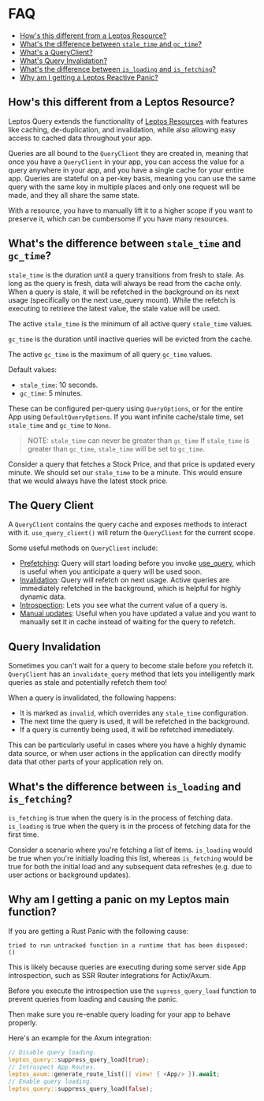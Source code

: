 # FAQ

- [How's this different from a Leptos Resource?](#hows-this-different-from-a-leptos-resource)
- [What's the difference between `stale_time` and `gc_time`?](#whats-the-difference-between-stale_time-and-gc_time)
- [What's a QueryClient?](#the-query-client)
- [What's Query Invalidation?](#query-invalidation)
- [What's the difference between `is_loading` and `is_fetching`?](#whats-the-difference-between-is_loading-and-is_fetching)
- [Why am I getting a Leptos Reactive Panic?](#why-am-i-getting-a-panic-on-my-leptos-main-function)

## How's this different from a Leptos Resource?

Leptos Query extends the functionality of [Leptos Resources](https://leptos-rs.github.io/leptos/async/10_resources.html) with features like caching, de-duplication, and invalidation, while also allowing easy access to cached data throughout your app.

Queries are all bound to the `QueryClient` they are created in, meaning that once you have a `QueryClient` in your app, you can access the value for a query anywhere in your app, and you have a single cache for your entire app. Queries are stateful on a per-key basis, meaning you can use the same query with the same key in multiple places and only one request will be made, and they all share the same state.

With a resource, you have to manually lift it to a higher scope if you want to preserve it, which can be cumbersome if you have many resources.

## What's the difference between `stale_time` and `gc_time`?

`stale_time` is the duration until a query transitions from fresh to stale. As long as the query is fresh, data will always be read from the cache only. When a query is stale, it will be refetched in the background on its next usage (specifically on the next use_query mount). While the refetch is executing to retrieve the latest value, the stale value will be used.

The active `stale_time` is the minimum of all active query `stale_time` values.

`gc_time` is the duration until inactive queries will be evicted from the cache.

The active `gc_time` is the maximum of all query `gc_time` values.

Default values:

- `stale_time`: 10 seconds.
- `gc_time`: 5 minutes.

These can be configured per-query using `QueryOptions`, or for the entire App using `DefaultQueryOptions`. If you want infinite cache/stale time, set `stale_time` and `gc_time` to `None`.

> NOTE: `stale_time` can never be greater than `gc_time`
> If `stale_time` is greater than `gc_time`, `stale_time` will be set to `gc_time`.

Consider a query that fetches a Stock Price, and that price is updated every minute. We should set our `stale_time` to be a minute. This would ensure that we would always have the latest stock price.

## The Query Client

A `QueryClient` contains the query cache and exposes methods to interact with it. `use_query_client()` will return the `QueryClient` for the current scope.

Some useful methods on `QueryClient` include:

- [Prefetching](https://docs.rs/leptos_query/latest/leptos_query/struct.QueryClient.html#method.prefetch_query): Query will start loading before you invoke [use_query](use_query::use_query), which is useful when you anticipate a query will be used soon.
- [Invalidation](https://docs.rs/leptos_query/latest/leptos_query/struct.QueryClient.html#method.invalidate_query): Query will refetch on next usage. Active queries are immediately refetched in the background, which is helpful for highly dynamic data.
- [Introspection](https://docs.rs/leptos_query/latest/leptos_query/struct.QueryClient.html#method.get_query_state): Lets you see what the current value of a query is.
- [Manual updates](https://docs.rs/leptos_query/latest/leptos_query/struct.QueryClient.html#method.set_query_data): Useful when you have updated a value and you want to manually set it in cache instead of waiting for the query to refetch.

## Query Invalidation

Sometimes you can't wait for a query to become stale before you refetch it. `QueryClient` has an `invalidate_query` method that lets you intelligently mark queries as stale and potentially refetch them too!

When a query is invalidated, the following happens:

- It is marked as `invalid`, which overrides any `stale_time` configuration.
- The next time the query is used, it will be refetched in the background.
- If a query is currently being used, it will be refetched immediately.

This can be particularly useful in cases where you have a highly dynamic data source, or when user actions in the application can directly modify data that other parts of your application rely on.

## What's the difference between `is_loading` and `is_fetching`?

`is_fetching` is true when the query is in the process of fetching data. `is_loading` is true when the query is in the process of fetching data for the first time.

Consider a scenario where you're fetching a list of items. `is_loading` would be true when you're initially loading this list, whereas `is_fetching` would be true for both the initial load and any subsequent data refreshes (e.g. due to user actions or background updates).

## Why am I getting a panic on my Leptos main function?

If you are getting a Rust Panic with the following cause:

```
tried to run untracked function in a runtime that has been disposed: ()

```

This is likely because queries are executing during some server side App introspection, such as SSR Router integrations for Actix/Axum.

Before you execute the introspection use the `supress_query_load` function to prevent queries from loading and causing the panic.

Then make sure you re-enable query loading for your app to behave properly.

Here's an example for the Axum integration:

```rust
// Disable query loading.
leptos_query::suppress_query_load(true);
// Introspect App Routes.
leptos_axum::generate_route_list(|| view! { <App/> }).await;
// Enable query loading.
leptos_query::suppress_query_load(false);
```
